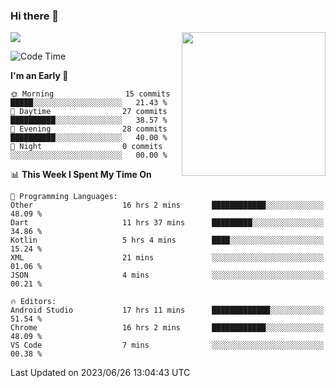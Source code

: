 ### Hi there 👋

![](https://metrics.lecoq.io/itaowu?template=classic&config.timezone=Asia%2FShanghai)
<img align='right' src="https://media.giphy.com/media/M9gbBd9nbDrOTu1Mqx/giphy.gif" width="230">

<!--START_SECTION:waka-->
![Code Time](http://img.shields.io/badge/Code%20Time-126%20hrs%2054%20mins-blue)

**I'm an Early 🐤** 

```text
🌞 Morning                15 commits          █████░░░░░░░░░░░░░░░░░░░░   21.43 % 
🌆 Daytime                27 commits          ██████████░░░░░░░░░░░░░░░   38.57 % 
🌃 Evening                28 commits          ██████████░░░░░░░░░░░░░░░   40.00 % 
🌙 Night                  0 commits           ░░░░░░░░░░░░░░░░░░░░░░░░░   00.00 % 
```


📊 **This Week I Spent My Time On** 

```text
💬 Programming Languages: 
Other                    16 hrs 2 mins       ████████████░░░░░░░░░░░░░   48.09 % 
Dart                     11 hrs 37 mins      █████████░░░░░░░░░░░░░░░░   34.86 % 
Kotlin                   5 hrs 4 mins        ████░░░░░░░░░░░░░░░░░░░░░   15.24 % 
XML                      21 mins             ░░░░░░░░░░░░░░░░░░░░░░░░░   01.06 % 
JSON                     4 mins              ░░░░░░░░░░░░░░░░░░░░░░░░░   00.21 % 

🔥 Editors: 
Android Studio           17 hrs 11 mins      █████████████░░░░░░░░░░░░   51.54 % 
Chrome                   16 hrs 2 mins       ████████████░░░░░░░░░░░░░   48.09 % 
VS Code                  7 mins              ░░░░░░░░░░░░░░░░░░░░░░░░░   00.38 % 
```


 Last Updated on 2023/06/26 13:04:43 UTC
<!--END_SECTION:waka-->

<!--
**itaowu/itaowu** is a ✨ _special_ ✨ repository because its `README.md` (this file) appears on your GitHub profile.

Here are some ideas to get you started:

- 🔭 I’m currently working on ...
- 🌱 I’m currently learning ...
- 👯 I’m looking to collaborate on ...
- 🤔 I’m looking for help with ...
- 💬 Ask me about ...
- 📫 How to reach me: ...
- 😄 Pronouns: ...
- ⚡ Fun fact: ...
-->
